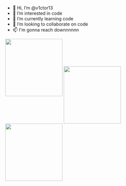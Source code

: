 - 👋 Hi, I’m @v1ctor13
- 👀 I’m interested in code
- 🌱 I’m currently learning code
- 💞️ I’m looking to collaborate on code
- 📫 I'm gonna reach downnnnnn

<div>
  
  <img height="180em" src="https://github-readme-stats.vercel.app/api?username=v1ctor13&show_icons=true&theme=synthwave&include_all_commits=true&count_private=true"/>
  <img height="180em" align="center" src="https://c.tenor.com/N5eQ2S5LUUEAAAAC/do-the-evolution-pearl-jam.gif"/>
  <img height="180em" src="https://github-readme-stats.vercel.app/api/top-langs/?username=v1ctor13&layout=compact&langs_count=16&theme=dark"/>
  
</div>
